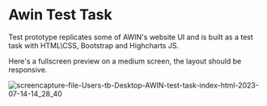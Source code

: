 # Awin Test Task

Test prototype replicates some of AWIN's website UI and is built as a test task with HTML\CSS, Bootstrap and Highcharts JS.

Here's a fullscreen preview on a medium screen, the layout should be responsive.

![screencapture-file-Users-tb-Desktop-AWIN-test-task-index-html-2023-07-14-14_28_40](https://github.com/anurodov/awin_testtask/assets/25494321/c3a78852-e500-4ea9-a6dc-54088fa7114e)
